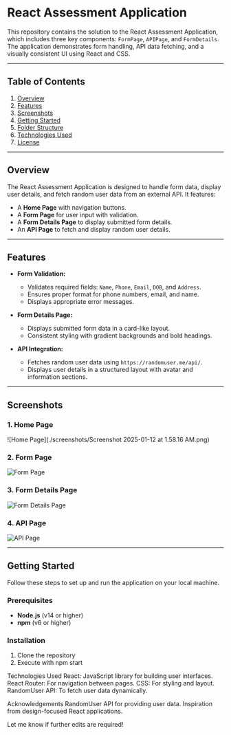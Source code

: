 # React Assessment Application

This repository contains the solution to the React Assessment Application, which includes three key components: `FormPage`, `APIPage`, and `FormDetails`. The application demonstrates form handling, API data fetching, and a visually consistent UI using React and CSS.

---

## Table of Contents
1. [Overview](#overview)
2. [Features](#features)
3. [Screenshots](#screenshots)
4. [Getting Started](#getting-started)
5. [Folder Structure](#folder-structure)
6. [Technologies Used](#technologies-used)
7. [License](#license)

---

## Overview

The React Assessment Application is designed to handle form data, display user details, and fetch random user data from an external API. It features:
- A **Home Page** with navigation buttons.
- A **Form Page** for user input with validation.
- A **Form Details Page** to display submitted form details.
- An **API Page** to fetch and display random user details.

---

## Features

- **Form Validation:**
  - Validates required fields: `Name`, `Phone`, `Email`, `DOB`, and `Address`.
  - Ensures proper format for phone numbers, email, and name.
  - Displays appropriate error messages.

- **Form Details Page:**
  - Displays submitted form data in a card-like layout.
  - Consistent styling with gradient backgrounds and bold headings.

- **API Integration:**
  - Fetches random user data using `https://randomuser.me/api/`.
  - Displays user details in a structured layout with avatar and information sections.

---

## Screenshots

### 1. Home Page
![Home Page](./screenshots/Screenshot 2025-01-12 at 1.58.16 AM.png)

### 2. Form Page
![Form Page](./screenshots/form-page.png)

### 3. Form Details Page
![Form Details Page](./screenshots/form-details-page.png)

### 4. API Page
![API Page](./screenshots/api-page.png)

---

## Getting Started

Follow these steps to set up and run the application on your local machine.

### Prerequisites
- **Node.js** (v14 or higher)
- **npm** (v6 or higher)

### Installation
1. Clone the repository
2. Execute with npm start



Technologies Used
React: JavaScript library for building user interfaces.
React Router: For navigation between pages.
CSS: For styling and layout.
RandomUser API: To fetch user data dynamically.



Acknowledgements
RandomUser API for providing user data.
Inspiration from design-focused React applications.



Let me know if further edits are required!
